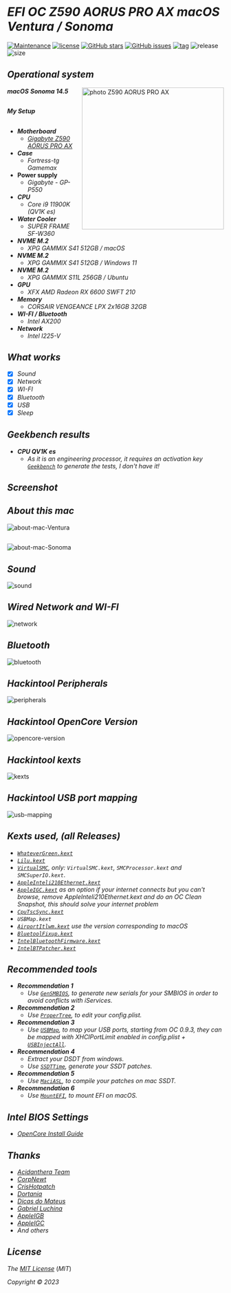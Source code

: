 # *EFI OC Z590 AORUS PRO AX macOS Ventura / Sonoma*


[![Maintenance](https://img.shields.io/badge/Maintained%3F-yes-green.svg)](https://GitHub.com/Gilberto-Mascena/Z590-AORUS-PRO-AX)
[![license](https://img.shields.io/github/license/Gilberto-Mascena/Z590-AORUS-PRO-AX)](https://github.com/Gilberto-Mascena/Z590-AORUS-PRO-AX/blob/main/LICENSE.md)
[![GitHub stars](https://img.shields.io/github/stars/Gilberto-Mascena/Z590-AORUS-PRO-AX)](https://github.com/Gilberto-Mascena/Z590-AORUS-PRO-AX/stargazers)
[![GitHub issues](https://img.shields.io/github/issues/Gilberto-Mascena/Z590-AORUS-PRO-AX)](https://github.com/Gilberto-Mascena/Z590-AORUS-PRO-AX/issues)
[![tag](https://img.shields.io/github/v/release/Gilberto-Mascena/Z590-AORUS-PRO-AX?include_prereleases)](https://github.com/Gilberto-Mascena/Z590-AORUS-PRO-AX/releases)
![release](https://img.shields.io/github/release-date/Gilberto-Mascena/Z590-AORUS-PRO-AX)
![size](https://img.shields.io/github/repo-size/Gilberto-Mascena/Z590-AORUS-PRO-AX)
##

## *Operational system*

<img align="right" src="./img/bannerp.png" alt="photo Z590 AORUS PRO AX" width="330">

_**macOS**  **Sonoma 14.5**_

##

_**My Setup**_

##

- _**Motherboard**_
  - <a href="https://www.gigabyte.com/br/Motherboard/Z590-AORUS-PRO-AX-rev-10#kf" target="_blank">*Gigabyte Z590 AORUS PRO AX*</a>
- _**Case**_
  - *Fortress-tg Gamemax*
- **Power supply**
  - *Gigabyte - GP-P550*
- _**CPU**_
  - *Core i9 11900K (QV1K es)*
- _**Water Cooler**_
  - *SUPER FRAME SF-W360*
- _**NVME M.2**_
  - *XPG GAMMIX S41 512GB / macOS*
- _**NVME M.2**_
  - *XPG GAMMIX S41 512GB / Windows 11*
- _**NVME M.2**_
  - *XPG GAMMIX S11L 256GB / Ubuntu*
- _**GPU**_
  - *XFX AMD Radeon RX 6600 SWFT 210*
- _**Memory**_
  - *CORSAIR VENGEANCE LPX 2x16GB 32GB*
- _**WI-FI / Bluetooth**_
  - *Intel AX200*
- _**Network**_
  - *Intel I225-V*  
##

## *What works*

- [x] *Sound*
- [x] *Network*
- [x] *WI-FI*
- [x] *Bluetooth*
- [x] *USB*
- [x] *Sleep*
##

## *Geekbench results*
* _**CPU QV1K es**_
  * *As it is an engineering processor, it requires an activation key [`Geekbench`](https://www.geekbench.com) to generate the tests, I don't have it!*

##

## *Screenshot*
## *About this mac*
![about-mac-Ventura](./img/about-Ventura.png)
##
##
![about-mac-Sonoma](./img/about-Sonoma.png)
## *Sound*
![sound](./img/sound.png)
## *Wired Network and WI-FI*
![network](./img/network-wifi.png)
## *Bluetooth*
![bluetooth](./img/bluetooth.png)
## *Hackintool Peripherals*
![peripherals](./img/peripherals.png)
## *Hackintool OpenCore Version*
![opencore-version](./img/opencore-version.png)
## *Hackintool kexts*
![kexts](./img/kexts.png)
## *Hackintool USB port mapping*
![usb-mapping](./img/USB-mapping.png)
##

## *Kexts used, (all Releases)*

- *[`WhateverGreen.kext`](https://github.com/acidanthera/WhateverGreen)*
- *[`Lilu.kext`](https://github.com/acidanthera/Lilu)*
- *[`VirtualSMC`](https://github.com/acidanthera/VirtualSMC), only: `VirtualSMC.kext`, `SMCProcessor.kext` and `SMCSuperIO.kext`*.
- *[`AppleInteli210Ethernet.kext`](https://github.com/luchina-gabriel/youtube-files/raw/main/AppleIntelI210Ethernet.kext.zip)*
- *[`AppleIGC.kext`](https://github.com/SongXiaoXi/AppleIGC) as an option if your internet connects but you can't browse, remove AppleInteli210Ethernet.kext and do an OC Clean Snapshot, this should    solve your internet problem* 
- *[`CpuTscSync.kext`](https://github.com/acidanthera/CpuTscSync)*
- *`USBMap.kext`*
- *[`AirportItlwm.kext`](https://github.com/OpenIntelWireless/itlwm/releases) use the version corresponding to macOS*
- *[`BluetoolFixup.kext`](https://github.com/acidanthera/BrcmPatchRAM/releases)*
- *[`IntelBluetoothFirmware.kext`](https://github.com/OpenIntelWireless/IntelBluetoothFirmware/releases)*
- *[`IntelBTPatcher.kext`](https://github.com/OpenIntelWireless/IntelBluetoothFirmware/releases)*
##

## *Recommended tools*

* _**Recommendation 1**_
  * *Use [`GenSMBIOS`](https://github.com/corpnewt/GenSMBIOS), to generate new serials for your SMBIOS in order to avoid conflicts with iServices.*
* _**Recommendation 2**_
  * *Use [`ProperTree`](https://github.com/corpnewt/ProperTree), to edit your config.plist.*     
* _**Recommendation 3**_
  * *Use [`USBMap`](https://github.com/corpnewt/USBMap), to map your USB ports, starting from OC 0.9.3, they can be mapped with XHCIPortLimit enabled in config.plist + [`USBInjectAll`](https://github.com/Sniki/OS-X-USB-Inject-All/releases).*
* _**Recommendation 4**_
  * *Extract your DSDT from windows.*
  * *Use [`SSDTTime`](https://github.com/corpnewt/SSDTTime), generate your SSDT patches.*    
* _**Recommendation 5**_
  * *Use [`MaciASL`](https://github.com/acidanthera/MaciASL), to compile your patches on mac SSDT.*
* _**Recommendation 6**_
  * *Use [`MountEFI`](https://github.com/corpnewt/MountEFI/blob/update/Mount%20EFI%20Automator%20Quick%20Action.zip), to mount EFI on macOS.*
##

## *Intel BIOS Settings*

- [*OpenCore Install Guide*](https://dortania.github.io/OpenCore-Install-Guide/config.plist/comet-lake.html#intel-bios-settings)
##

## *Thanks*

- [*Acidanthera Team*](https://github.com/acidanthera)
- [*CorpNewt*](https://github.com/corpnewt)
- [*CrisHotpatch*](https://t.me/crishotpatch)
- [*Dortania*](https://dortania.github.io/OpenCore-Install-Guide/config.plist/comet-lake.html#platforminfo)
- [*Dicas do Mateus*](https://www.youtube.com/c/DicasdoMateus)
- [*Gabriel Luchina*](https://www.youtube.com/c/gabrielluchina)
- [*AppleIGB*](https://github.com/Shaneee/AppleIGB)
- [*AppleIGC*](https://github.com/SongXiaoXi/AppleIGC?tab=readme-ov-file)
- *And others*

##

## *License* 

*The* [*MIT License*](./LICENSE.md) (*MIT*)

*Copyright :copyright: 2023* 
##